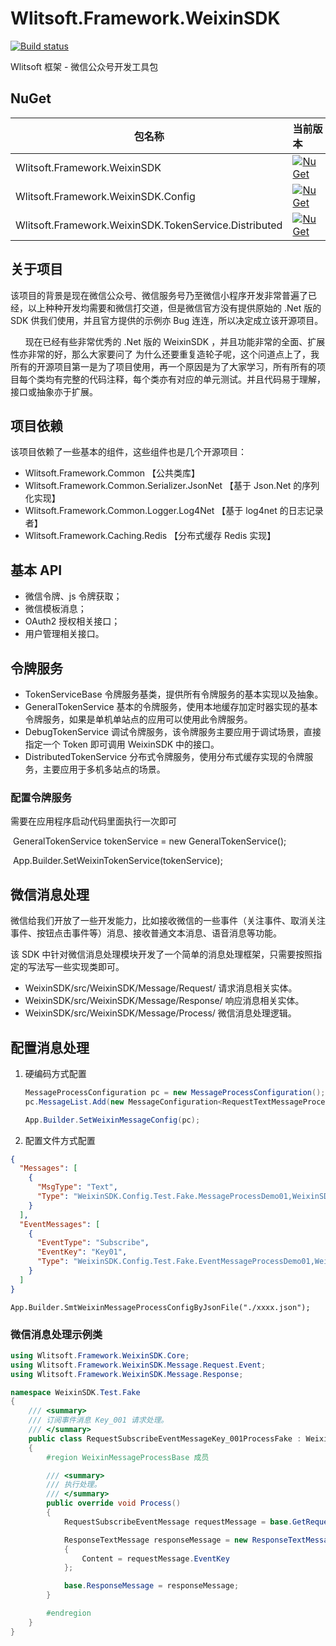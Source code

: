 # Wlitsoft.Framework.WeixinSDK
[![Build status](https://ci.appveyor.com/api/projects/status/7yx2eghboc3hvhml?svg=true)](https://ci.appveyor.com/project/Wlitsoft/weixinsdk)

Wlitsoft 框架 - 微信公众号开发工具包

## NuGet

包名称  | 当前版本 |
-------- | :------------ |
Wlitsoft.Framework.WeixinSDK | [![NuGet](https://img.shields.io/nuget/v/Wlitsoft.Framework.WeixinSDK.svg)](https://www.nuget.org/packages/Wlitsoft.Framework.WeixinSDK)
Wlitsoft.Framework.WeixinSDK.Config | [![NuGet](https://img.shields.io/nuget/v/Wlitsoft.Framework.WeixinSDK.Config.svg)](https://www.nuget.org/packages/Wlitsoft.Framework.WeixinSDK.Config)
Wlitsoft.Framework.WeixinSDK.TokenService.Distributed | [![NuGet](https://img.shields.io/nuget/v/Wlitsoft.Framework.WeixinSDK.TokenService.Distributed.svg)](https://www.nuget.org/packages/Wlitsoft.Framework.WeixinSDK.TokenService.Distributed)

## 关于项目

​       该项目的背景是现在微信公众号、微信服务号乃至微信小程序开发非常普遍了已经，以上种种开发均需要和微信打交道，但是微信官方没有提供原始的 .Net 版的 SDK 供我们使用，并且官方提供的示例亦 Bug 连连，所以决定成立该开源项目。

        现在已经有些非常优秀的 .Net 版的 WeixinSDK ，并且功能非常的全面、扩展性亦非常的好，那么大家要问了 为什么还要重复造轮子呢，这个问道点上了，我所有的开源项目第一是为了项目使用，再一个原因是为了大家学习，所有所有的项目每个类均有完整的代码注释，每个类亦有对应的单元测试。并且代码易于理解，接口或抽象亦于扩展。

## 项目依赖

该项目依赖了一些基本的组件，这些组件也是几个开源项目：

- Wlitsoft.Framework.Common 【公共类库】
- Wlitsoft.Framework.Common.Serializer.JsonNet 【基于 Json.Net 的序列化实现】
- Wlitsoft.Framework.Common.Logger.Log4Net 【基于 log4net 的日志记录者】
- Wlitsoft.Framework.Caching.Redis 【分布式缓存 Redis 实现】

## 基本 API

- 微信令牌、js 令牌获取；
- 微信模板消息；
- OAuth2 授权相关接口；
- 用户管理相关接口。



## 令牌服务

- TokenServiceBase 令牌服务基类，提供所有令牌服务的基本实现以及抽象。
- GeneralTokenService 基本的令牌服务，使用本地缓存加定时器实现的基本令牌服务，如果是单机单站点的应用可以使用此令牌服务。
- DebugTokenService 调试令牌服务，该令牌服务主要应用于调试场景，直接指定一个 Token 即可调用 WeixinSDK 中的接口。
- DistributedTokenService 分布式令牌服务，使用分布式缓存实现的令牌服务，主要应用于多机多站点的场景。

### 配置令牌服务

需要在应用程序启动代码里面执行一次即可

​	GeneralTokenService tokenService = new GeneralTokenService();

​	App.Builder.SetWeixinTokenService(tokenService);



## 微信消息处理

微信给我们开放了一些开发能力，比如接收微信的一些事件（关注事件、取消关注事件、按钮点击事件等）消息、接收普通文本消息、语音消息等功能。

该 SDK 中针对微信消息处理模块开发了一个简单的消息处理框架，只需要按照指定的写法写一些实现类即可。

- WeixinSDK/src/WeixinSDK/Message/Request/ 请求消息相关实体。
- WeixinSDK/src/WeixinSDK/Message/Response/ 响应消息相关实体。
- WeixinSDK/src/WeixinSDK/Message/Process/ 微信消息处理逻辑。

## 配置消息处理

1. 硬编码方式配置

   ```c#
   MessageProcessConfiguration pc = new MessageProcessConfiguration();
   pc.MessageList.Add(new MessageConfiguration<RequestTextMessageProcessFake>(RequestMsgType.Text));

   App.Builder.SetWeixinMessageConfig(pc);
   ```



2. 配置文件方式配置



```json
{
  "Messages": [
    {
      "MsgType": "Text",
      "Type": "WeixinSDK.Config.Test.Fake.MessageProcessDemo01,WeixinSDK.Config.Test"
    }
  ],
  "EventMessages": [
    {
      "EventType": "Subscribe",
      "EventKey": "Key01",
      "Type": "WeixinSDK.Config.Test.Fake.EventMessageProcessDemo01,WeixinSDK.Config.Test"
    }
  ]
}
```

`App.Builder.SmtWeixinMessageProcessConfigByJsonFile("./xxxx.json");`



### 微信消息处理示例类

```c#
using Wlitsoft.Framework.WeixinSDK.Core;
using Wlitsoft.Framework.WeixinSDK.Message.Request.Event;
using Wlitsoft.Framework.WeixinSDK.Message.Response;

namespace WeixinSDK.Test.Fake
{
    /// <summary>
    /// 订阅事件消息 Key_001 请求处理。
    /// </summary>
    public class RequestSubscribeEventMessageKey_001ProcessFake : WeixinMessageProcessBase
    {
        #region WeixinMessageProcessBase 成员

        /// <summary>
        /// 执行处理。
        /// </summary>
        public override void Process()
        {
            RequestSubscribeEventMessage requestMessage = base.GetRequestMessage<RequestSubscribeEventMessage>();

            ResponseTextMessage responseMessage = new ResponseTextMessage()
            {
                Content = requestMessage.EventKey
            };

            base.ResponseMessage = responseMessage;
        }

        #endregion
    }
}
```